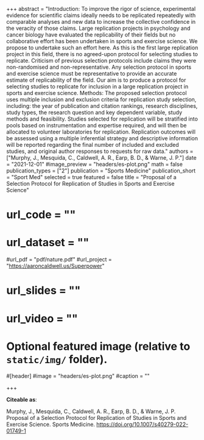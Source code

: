 +++
abstract = "Introduction: To improve the rigor of science, experimental evidence for scientific claims ideally needs to be replicated repeatedly with comparable analyses and new data to increase the collective confidence in the veracity of those claims. Large replication projects in psychology and cancer biology have evaluated the replicability of their fields but no collaborative effort has been undertaken in sports and exercise science. We propose to undertake such an effort here. As this is the first large replication project in this field, there is no agreed-upon protocol for selecting studies to replicate. Criticism of previous selection protocols include claims they were non-randomised and non-representative. Any selection protocol in sports and exercise science must be representative to provide an accurate estimate of replicability of the field. Our aim is to produce a protocol for selecting studies to replicate for inclusion in a large replication project in sports and exercise science. Methods: The proposed selection protocol uses multiple inclusion and exclusion criteria for replication study selection, including: the year of publication and citation rankings, research disciplines, study types, the research question and key dependent variable, study methods and feasibility. Studies selected for replication will be stratified into pools based on instrumentation and expertise required, and will then be allocated to volunteer laboratories for replication. Replication outcomes will be assessed using a multiple inferential strategy and descriptive information will be reported regarding the final number of included and excluded studies, and original author responses to requests for raw data."
authors = ["Murphy, J., Mesquida, C., Caldwell, A. R., Earp, B. D., & Warne, J. P."]
date = "2021-12-01"
#image_preview = "headers/es-plot.png"
math = false
publication_types = ["2"]
publication = "Sports Medicine"
publication_short = "Sport Med"
selected = true
featured = false
title = "Proposal of a Selection Protocol for Replication of Studies in Sports and Exercise Science"
# url_code = ""
# url_dataset = ""
#url_pdf = "pdf/nature.pdf"
#url_project = "https://aaroncaldwell.us/Superpower"
# url_slides = ""
# url_video = ""



# Optional featured image (relative to `static/img/` folder).
#[header]
#image = "headers/es-plot.png"
#caption = ""

+++

**Citeable as**:

Murphy, J., Mesquida, C., Caldwell, A. R., Earp, B. D., & Warne, J. P. Proposal of a Selection Protocol for Replication of Studies in Sports and Exercise Science. Sports Medicine. https://doi.org/10.1007/s40279-022-01749-1
